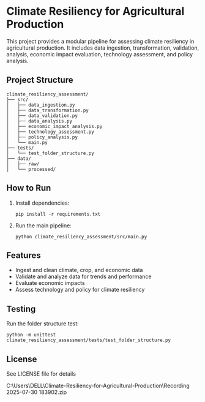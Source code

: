 # Climate Resiliency for Agricultural Production

This project provides a modular pipeline for assessing climate resiliency in agricultural production. It includes data ingestion, transformation, validation, analysis, economic impact evaluation, technology assessment, and policy analysis.

## Project Structure

```
climate_resiliency_assessment/
├── src/
│   ├── data_ingestion.py
│   ├── data_transformation.py
│   ├── data_validation.py
│   ├── data_analysis.py
│   ├── economic_impact_analysis.py
│   ├── technology_assessment.py
│   ├── policy_analysis.py
│   └── main.py
├── tests/
│   └── test_folder_structure.py
├── data/
│   ├── raw/
│   └── processed/
```

## How to Run

1. Install dependencies:
   ```
   pip install -r requirements.txt
   ```
2. Run the main pipeline:
   ```
   python climate_resiliency_assessment/src/main.py
   ```

## Features
- Ingest and clean climate, crop, and economic data
- Validate and analyze data for trends and performance
- Evaluate economic impacts
- Assess technology and policy for climate resiliency

## Testing
Run the folder structure test:
```
python -m unittest climate_resiliency_assessment/tests/test_folder_structure.py
```

## License
See LICENSE file for details


C:\Users\DELL\Climate-Resiliency-for-Agricultural-Production\Recording 2025-07-30 183902.zip
